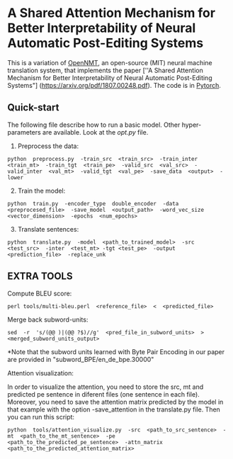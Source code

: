 # A Shared Attention Mechanism for Better Interpretability of Neural Automatic Post-Editing Systems

This is a variation of [OpenNMT](https://github.com/OpenNMT/OpenNMT),
an open-source (MIT) neural machine translation system, that implements the paper [''A Shared Attention Mechanism for Better Interpretability of Neural Automatic Post-Editing Systems"] (https://arxiv.org/pdf/1807.00248.pdf). The code is in [Pytorch](https://github.com/pytorch/pytorch).

## Quick-start
The following file describe how to run a basic model. Other hyper-parameters are available. Look at the _opt.py_ file.

1. Preprocess the data:

```
python  preprocess.py  -train_src  <train_src>  -train_inter  <train_mt>  -train_tgt  <train_pe>  -valid_src  <val_src>  -valid_inter  <val_mt>  -valid_tgt  <val_pe>  -save_data  <output>  -lower
```

2. Train the model:

```
python  train.py  -encoder_type  double_encoder  -data  <preprocesed_file>  -save_model  <output_path>  -word_vec_size  <vector_dimension>  -epochs  <num_epochs>
```

3. Translate sentences:

```
python  translate.py  -model  <path_to_trained_model>  -src  <test_src>  -inter  <test_mt> -tgt <test_pe>  -output  <prediction_file>  -replace_unk
```

## EXTRA TOOLS

Compute BLEU score:

```
perl tools/multi-bleu.perl  <reference_file>  <  <predicted_file>
```

Merge back subword-units:

```
sed  -r  's/(@@ )|(@@ ?$)//g'  <pred_file_in_subword_units>  >  <merged_subword_units_output>
```

*Note that the subword units learned with Byte Pair Encoding in our paper are provided in "subword_BPE/en_de_bpe.30000"

Attention visualization:

In order to visualize the attention, you need to store the src, mt and predicted pe sentence in diferent files (one sentence in each file). Moreover, you need to save the attention matrix predicted by the model in that example with the option -save_attention in the translate.py file. Then you can run this script:

```
python  tools/attention_visualize.py  -src  <path_to_src_sentence>  -mt  <path_to_the_mt_sentence>  -pe   <path_to_the_predicted_pe_sentence>  -attn_matrix  <path_to_the_predicted_attention_matrix>
```
